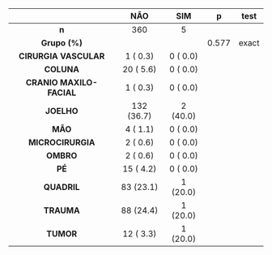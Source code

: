 

|           &nbsp;           |    NÃO     |   SIM    |   p   |  test  |
|:--------------------------:|:----------:|:--------:|:-----:|:------:|
|           **n**            |    360     |    5     |       |        |
|       **Grupo (%)**        |            |          | 0.577 | exact  |
|   **CIRURGIA VASCULAR**    |  1 ( 0.3)  | 0 ( 0.0) |       |        |
|         **COLUNA**         | 20 ( 5.6)  | 0 ( 0.0) |       |        |
|  **CRANIO MAXILO-FACIAL**  |  1 ( 0.3)  | 0 ( 0.0) |       |        |
|         **JOELHO**         | 132 (36.7) | 2 (40.0) |       |        |
|          **MÃO**           |  4 ( 1.1)  | 0 ( 0.0) |       |        |
|     **MICROCIRURGIA**      |  2 ( 0.6)  | 0 ( 0.0) |       |        |
|         **OMBRO**          |  2 ( 0.6)  | 0 ( 0.0) |       |        |
|           **PÉ**           | 15 ( 4.2)  | 0 ( 0.0) |       |        |
|        **QUADRIL**         | 83 (23.1)  | 1 (20.0) |       |        |
|         **TRAUMA**         | 88 (24.4)  | 1 (20.0) |       |        |
|         **TUMOR**          | 12 ( 3.3)  | 1 (20.0) |       |        |

